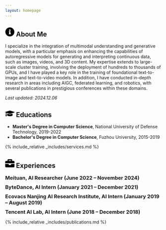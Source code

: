 ```yaml
---
layout: homepage
---
```


<div id="about-me">
  <h2><img src="assets/info-circle-solid.svg" width="30px"> About Me</h2>
  <p>
    I specialize in the integration of multimodal understanding and generative models, with a particular emphasis on enhancing the capabilities of autoregressive models for generating and interpreting continuous data, such as images, videos, and 3D content. My expertise extends to large-scale cluster training, involving the deployment of hundreds to thousands of GPUs, and I have played a key role in the training of foundational text-to-image and text-to-video models. In addition, I have conducted in-depth research in areas including AIGC, federated learning, and robotics, with several publications in prestigious conferences within these domains.
  </p>
  <p><em>Last updated: 2024.12.06</em></p>
</div>

<div id="educations">
  <h2><img src="assets/graduation-cap-solid.svg" width="30px"> Educations</h2>
  <ul>
    <li><strong>Master's Degree in Computer Science</strong>, National University of Defense Technology, 2019-2022</li>
    <li><strong>Bachelor's Degree in Computer Science</strong>, Fuzhou University, 2015-2019</li>
  </ul>
</div>

{% include_relative _includes/services.md %}

<div id="experiences">
  <h2><img src="assets/briefcase-solid.svg" width="30px"> Experiences</h2>

  <!-- Meituan -->
  <div class="experience">
    <h3 class="experience-title"><strong>Meituan, AI Researcher</strong> (June 2022 – November 2024)</h3>
    <div class="experience-details">
      <h4>Model Development and Training:</h4>
      <ul>
        <li>Led the initial training of foundational text-to-image and text-to-video models, contributing to the development of state-of-the-art generative models.</li>
        <li>Advanced the creation of a unified multimodal model architecture that integrates autoregressive models for both generative and understanding tasks, enhancing performance across multiple modalities.</li>
      </ul>
      <h4>Data Curation Framework:</h4>
      <ul>
        <li>Spearheaded the design and development of an innovative DataCuration framework, enabling seamless handling of image and video data.</li>
        <li>Engineered a unified data packaging format and user-friendly front-end visualization interface to streamline data management processes.</li>
        <li>Enhanced the framework with capabilities for automatic data captioning and filtering, thereby supporting sophisticated text-to-image and text-to-video generation workflows.</li>
      </ul>
      <h4>Innovative Applications in Creative Industries:</h4>
      <ul>
        <li>Explored and applied Stable Diffusion (SD) and Stable Video Diffusion (SVD) technologies to develop novel solutions for the creative industry.</li>
        <li>Developed dynamic product imagery and content generation systems with distinctive identifiers, driving intelligent and creative business applications.</li>
      </ul>
    </div>
  </div>

  <!-- ByteDance -->
  <div class="experience">
    <h3 class="experience-title"><strong>ByteDance, AI Intern</strong> (January 2021 – December 2021)</h3>
    <div class="experience-details">
      <ul>
        <li>Contributed to algorithm optimization and the development of federated learning systems, enhancing privacy-preserving machine learning techniques and optimizing distributed model training.</li>
      </ul>
    </div>
  </div>

  <!-- Ecovacs Nanjing AI Research Institute -->
  <div class="experience">
    <h3 class="experience-title"><strong>Ecovacs Nanjing AI Research Institute, AI Intern</strong> (January 2019 – August 2019)</h3>
    <div class="experience-details">
      <ul>
        <li>Worked on Simultaneous Localization and Mapping (SLAM) for autonomous robots, focusing on dense indoor environment construction for advanced sweeping robots, improving navigation and efficiency.</li>
      </ul>
    </div>
  </div>

  <!-- Tencent AI Lab -->
  <div class="experience">
    <h3 class="experience-title"><strong>Tencent AI Lab, AI Intern</strong> (June 2018 – December 2018)</h3>
    <div class="experience-details">
      <ul>
        <li>Developed depth fusion techniques for 3D face reconstruction using the iPhone depth camera, contributing to improvements in facial recognition and augmented reality applications.</li>
      </ul>
    </div>
  </div>
</div>

<!-- Add JavaScript and CSS -->
<style>
  .experience-details {
    display: none;
    margin-top: 10px;
    padding-left: 20px;
  }
  .experience-title {
    cursor: pointer;
    margin: 10px 0;
  }
  .experience-title:hover {
    color: #007bff;
  }
</style>

<script>
  // Add click event to experience titles to toggle visibility of details
  const experienceTitles = document.querySelectorAll('.experience-title');

  experienceTitles.forEach(title => {
    title.addEventListener('click', function() {
      const details = this.nextElementSibling; // Get the corresponding details div
      if (details.style.display === 'block') {
        details.style.display = 'none'; // Hide if currently shown
      } else {
        details.style.display = 'block'; // Show if currently hidden
      }
    });
  });
</script>

{% include_relative _includes/publications.md %}